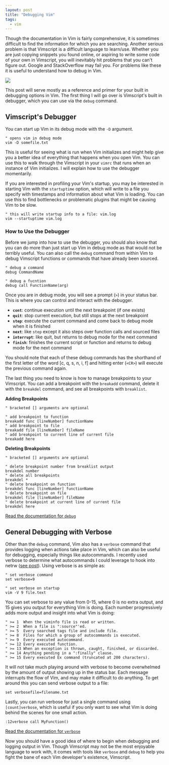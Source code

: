 ```yaml
---
layout: post
title: "Debugging Vim"
tags:
  - vim
---
```


Though the documentation in Vim is fairly comprehensive, it is sometimes difficult to find the information for which you are searching. Another serious problem is that Vimscript is a difficult language to learn/use. Whether you are just copying snippets you found online, or aspiring to write some code of your own in Vimscript, you will inevitably hit problems that you can't figure out. Google and StackOverflow may fail you. For problems like these it is useful to understand how to debug in Vim.

<img src="http://imgs.xkcd.com/comics/wisdom_of_the_ancients.png" class="jl-Image">

<!--more-->

This post will serve mostly as a reference and primer for your built in debugging options in Vim. The first thing I will go over is Vimscript's built in debugger, which you can use via the `debug` command.

## Vimscript's Debugger

You can start up Vim in its debug mode with the `-D` argument.

```vimscript
" opens vim in debug mode
vim -D somefile.txt
```

This is useful for seeing what is run when Vim initializes and might help give you a better idea of everything that happens when you open Vim. You can use this to walk through the Vimscript in your `vimrc` that runs when an instance of Vim initializes. I will explain how to use the debugger momentarily.

If you are interested in profiling your Vim's startup, you may be interested in starting Vim with the `startuptime` option, which will write to a file you specify with timestamps and information about what Vim is loading. You can use this to find bottlenecks or problematic plugins that might be causing Vim to be slow.

```vimscript
" this will write startup info to a file: vim.log
vim --startuptime vim.log
```

### How to Use the Debugger

Before we jump into how to use the debugger, you should also know that you can do more than just start up Vim in debug mode as that would not be terribly useful. You can also call the `debug` command from within Vim to debug Vimscript functions or commands that have already been sourced.

```vimscript
" debug a command
debug CommandName

" debug a fucntion
debug call FunctionName(arg)
```

Once you are in debug mode, you will see a prompt (`>`) in your status bar. This is where you can control and interact with the debugger.

- **`cont`**: continue execution until the next breakpoint (if one exists)
- **`quit`**: stop current execution, but still stops at the next breakpoint
- **`step`**: execute the current command and come back to debug mode when it is finished
- **`next`**: like `step` except it also steps over function calls and sourced files
- **`interrupt`**: like quit, but returns to debug mode for the next command
- **`finish`**: finishes the current script or function and returns to debug mode for the next command

You should note that each of these debug commands has the shorthand of the first letter of the word [c, q, s, n, i, f] and hitting enter (`<CR>`) will execute the previous command again.

The last thing you need to know is how to manage breakpoints to your Vimscript. You can add a breakpoint with the `breakadd` command, delete it with the `breakdel` command, and see all breakpoints with `breaklist`.

**Adding Breakpoints**

```vimscript
" bracketed [] arguments are optional

" add breakpoint to function
breakadd func [lineNumber] functionName
" add breakpoint to file
breakadd file [lineNumber] fileName
" add breakpoint to current line of current file
breakadd here
```

**Deleting Breakpoints**

```vimscript
" bracketed [] arguments are optional

" delete breakpoint number from breaklist output
breakdel number
" delete all breakpoints
breakdel *
" delete breakpoint on function
breakdel func [lineNumber] functionName
" delete breakpoint on file
breakdel file [lineNumber] fileName
" delete breakpoint at current line of current file
breakdel here
```

[Read the documentation for `debug`](http://vimdoc.sourceforge.net/htmldoc/repeat.html#:debug)

## General Debugging with Verbose

Other than the `debug` command, Vim also has a `verbose` command that provides logging when actions take place in Vim, which can also be useful for debugging, especially things like autocommands. I recently used verbose to determine what autocommands I could leverage to hook into netrw ([see post](/2014/09/04/sane-vim-working-directories/)). Using verbose is as simple as:

```vimscript
" set verbose command
set verbose=9

" set verbose on startup
vim -V 9 file.text
```

You can set verbose to any value from 0-15, where 0 is no extra output, and 15 gives you output for everything Vim is doing. Each number progressively adds more output and insight into what Vim is doing:

```vimscript
" >= 1	When the viminfo file is read or written.
" >= 2	When a file is ":source"'ed.
" >= 5	Every searched tags file and include file.
" >= 8	Files for which a group of autocommands is executed.
" >= 9	Every executed autocommand.
" >= 12	Every executed function.
" >= 13	When an exception is thrown, caught, finished, or discarded.
" >= 14	Anything pending in a ":finally" clause.
" >= 15	Every executed Ex command (truncated at 200 characters).
```

It will not take much playing around with verbose to become overwhelmed by the amount of output showing up in the status bar. Each message interrupts the flow of Vim, and may make it difficult to do anything. To get around this you can send verbose output to a file:

```vimscript
set verbosefile=filename.txt
```

Lastly, you can run verbose for just a single command using `[count]verbose`, which is useful if you only want to see what Vim is doing behind the scenes for one small action.

```vimscript
:12verbose call MyFunction()
```

[Read the documentation for `verbose`](http://vimdoc.sourceforge.net/htmldoc/options.html#'verbose')

Now you should have a good idea of where to begin when debugging and logging output in Vim. Though Vimscript may not be the most enjoyable language to work with, it comes with tools like `verbose` and `debug` to help you fight the bane of each Vim developer's existence, Vimscript.
